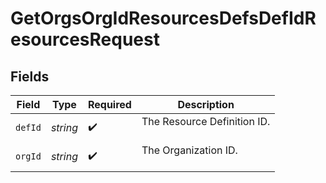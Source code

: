 # GetOrgsOrgIdResourcesDefsDefIdResourcesRequest


## Fields

| Field                         | Type                          | Required                      | Description                   |
| ----------------------------- | ----------------------------- | ----------------------------- | ----------------------------- |
| `defId`                       | *string*                      | :heavy_check_mark:            | The Resource Definition ID.<br/><br/> |
| `orgId`                       | *string*                      | :heavy_check_mark:            | The Organization ID.<br/><br/> |